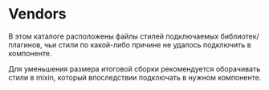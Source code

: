 # Vendors

В этом каталоге расположены файлы стилей подключаемых библиотек/плагинов, чьи стили по какой-либо причине не удалось подключить в компоненте.

Для уменьшения размера итоговой сборки рекомендуется оборачивать стили в mixin, который впоследствии подключать в нужном компоненте.
